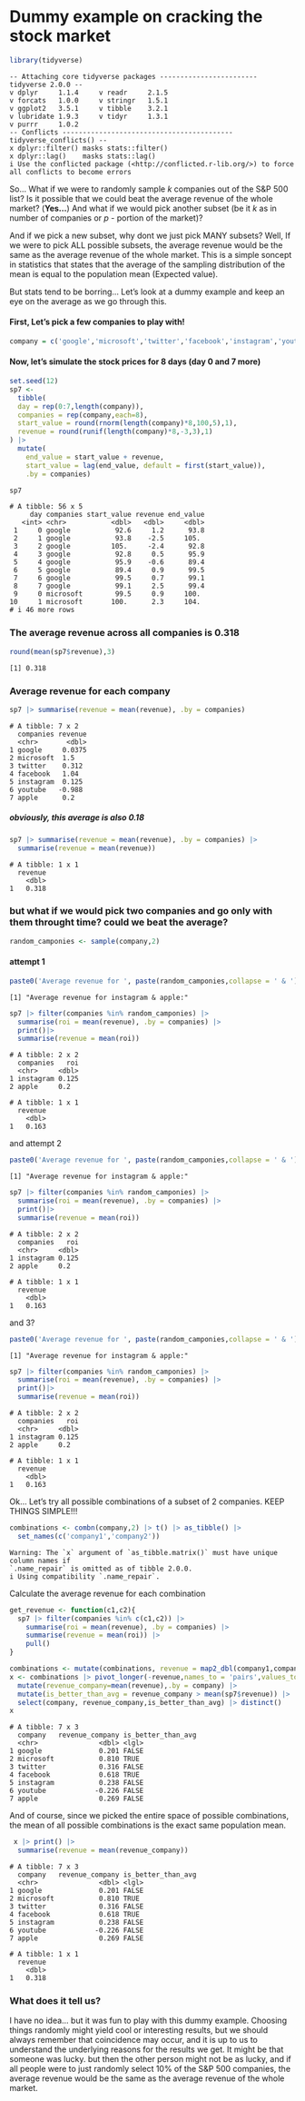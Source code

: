# Dummy example on cracking the stock market


``` r
library(tidyverse)
```

    -- Attaching core tidyverse packages ------------------------ tidyverse 2.0.0 --
    v dplyr     1.1.4     v readr     2.1.5
    v forcats   1.0.0     v stringr   1.5.1
    v ggplot2   3.5.1     v tibble    3.2.1
    v lubridate 1.9.3     v tidyr     1.3.1
    v purrr     1.0.2     
    -- Conflicts ------------------------------------------ tidyverse_conflicts() --
    x dplyr::filter() masks stats::filter()
    x dplyr::lag()    masks stats::lag()
    i Use the conflicted package (<http://conflicted.r-lib.org/>) to force all conflicts to become errors

So… What if we were to randomly sample *k* companies out of the S&P 500
list? Is it possible that we could beat the average revenue of the whole
market? (**Yes…**) And what if we would pick another subset (be it *k*
as in number of companies or *p* - portion of the market)?

And if we pick a new subset, why dont we just pick MANY subsets? Well,
If we were to pick ALL possible subsets, the average revenue would be
the same as the average revenue of the whole market. This is a simple
soncept in statistics that states that the average of the sampling
distribution of the mean is equal to the population mean (Expected
value).

But stats tend to be borring… Let’s look at a dummy example and keep an
eye on the average as we go through this.

#### First, Let’s pick a few companies to play with!

``` r
company = c('google','microsoft','twitter','facebook','instagram','youtube','apple')
```

#### Now, let’s simulate the stock prices for 8 days (day 0 and 7 more)

``` r
set.seed(12)
sp7 <- 
  tibble(
  day = rep(0:7,length(company)),
  companies = rep(company,each=8),
  start_value = round(rnorm(length(company)*8,100,5),1),
  revenue = round(runif(length(company)*8,-3,3),1)
) |> 
  mutate(
    end_value = start_value + revenue,
    start_value = lag(end_value, default = first(start_value)),
    .by = companies)
```

``` r
sp7
```

    # A tibble: 56 x 5
         day companies start_value revenue end_value
       <int> <chr>           <dbl>   <dbl>     <dbl>
     1     0 google           92.6     1.2      93.8
     2     1 google           93.8    -2.5     105. 
     3     2 google          105.     -2.4      92.8
     4     3 google           92.8     0.5      95.9
     5     4 google           95.9    -0.6      89.4
     6     5 google           89.4     0.9      99.5
     7     6 google           99.5     0.7      99.1
     8     7 google           99.1     2.5      99.4
     9     0 microsoft        99.5     0.9     100. 
    10     1 microsoft       100.      2.3     104. 
    # i 46 more rows

### The average revenue across all companies is 0.318

``` r
round(mean(sp7$revenue),3)
```

    [1] 0.318

### Average revenue for each company

``` r
sp7 |> summarise(revenue = mean(revenue), .by = companies)
```

    # A tibble: 7 x 2
      companies revenue
      <chr>       <dbl>
    1 google     0.0375
    2 microsoft  1.5   
    3 twitter    0.312 
    4 facebook   1.04  
    5 instagram  0.125 
    6 youtube   -0.988 
    7 apple      0.2   

##### obviously, this average is also 0.18

``` r
sp7 |> summarise(revenue = mean(revenue), .by = companies) |> 
  summarise(revenue = mean(revenue))
```

    # A tibble: 1 x 1
      revenue
        <dbl>
    1   0.318

### but what if we would pick two companies and go only with them throught time? could we beat the average?

``` r
random_camponies <- sample(company,2)
```

#### attempt 1

``` r
paste0('Average revenue for ', paste(random_camponies,collapse = ' & '),':') 
```

    [1] "Average revenue for instagram & apple:"

``` r
sp7 |> filter(companies %in% random_camponies) |> 
  summarise(roi = mean(revenue), .by = companies) |> 
  print()|> 
  summarise(revenue = mean(roi))
```

    # A tibble: 2 x 2
      companies   roi
      <chr>     <dbl>
    1 instagram 0.125
    2 apple     0.2  

    # A tibble: 1 x 1
      revenue
        <dbl>
    1   0.163

and attempt 2

``` r
paste0('Average revenue for ', paste(random_camponies,collapse = ' & '),':') 
```

    [1] "Average revenue for instagram & apple:"

``` r
sp7 |> filter(companies %in% random_camponies) |> 
  summarise(roi = mean(revenue), .by = companies) |> 
  print()|> 
  summarise(revenue = mean(roi))
```

    # A tibble: 2 x 2
      companies   roi
      <chr>     <dbl>
    1 instagram 0.125
    2 apple     0.2  

    # A tibble: 1 x 1
      revenue
        <dbl>
    1   0.163

and 3?

``` r
paste0('Average revenue for ', paste(random_camponies,collapse = ' & '),':') 
```

    [1] "Average revenue for instagram & apple:"

``` r
sp7 |> filter(companies %in% random_camponies) |> 
  summarise(roi = mean(revenue), .by = companies) |> 
  print()|> 
  summarise(revenue = mean(roi))
```

    # A tibble: 2 x 2
      companies   roi
      <chr>     <dbl>
    1 instagram 0.125
    2 apple     0.2  

    # A tibble: 1 x 1
      revenue
        <dbl>
    1   0.163

Ok… Let’s try all possible combinations of a subset of 2 companies. KEEP
THINGS SIMPLE!!!

``` r
combinations <- combn(company,2) |> t() |> as_tibble() |> 
  set_names(c('company1','company2'))
```

    Warning: The `x` argument of `as_tibble.matrix()` must have unique column names if
    `.name_repair` is omitted as of tibble 2.0.0.
    i Using compatibility `.name_repair`.

Calculate the average revenue for each combination

``` r
get_revenue <- function(c1,c2){
  sp7 |> filter(companies %in% c(c1,c2)) |> 
    summarise(roi = mean(revenue), .by = companies) |> 
    summarise(revenue = mean(roi)) |> 
    pull()  
}
```

``` r
combinations <- mutate(combinations, revenue = map2_dbl(company1,company2,get_revenue))
x <- combinations |> pivot_longer(-revenue,names_to = 'pairs',values_to = 'company') |> 
  mutate(revenue_company=mean(revenue),.by = company) |> 
  mutate(is_better_than_avg = revenue_company > mean(sp7$revenue)) |> 
  select(company, revenue_company,is_better_than_avg) |> distinct()
x
```

    # A tibble: 7 x 3
      company   revenue_company is_better_than_avg
      <chr>               <dbl> <lgl>             
    1 google              0.201 FALSE             
    2 microsoft           0.810 TRUE              
    3 twitter             0.316 FALSE             
    4 facebook            0.618 TRUE              
    5 instagram           0.238 FALSE             
    6 youtube            -0.226 FALSE             
    7 apple               0.269 FALSE             

And of course, since we picked the entire space of possible
combinations, the mean of all possible combinations is the exact same
population mean.

``` r
 x |> print() |> 
  summarise(revenue = mean(revenue_company))
```

    # A tibble: 7 x 3
      company   revenue_company is_better_than_avg
      <chr>               <dbl> <lgl>             
    1 google              0.201 FALSE             
    2 microsoft           0.810 TRUE              
    3 twitter             0.316 FALSE             
    4 facebook            0.618 TRUE              
    5 instagram           0.238 FALSE             
    6 youtube            -0.226 FALSE             
    7 apple               0.269 FALSE             

    # A tibble: 1 x 1
      revenue
        <dbl>
    1   0.318

### What does it tell us?

I have no idea… but it was fun to play with this dummy example. Choosing
things randomly might yield cool or interesting results, but we should
always remember that coincidence may occur, and it is up to us to
understand the underlying reasons for the results we get. It might be
that someone was lucky. but then the other person might not be as lucky,
and if all people were to just randomly select 10% of the S&P 500
companies, the average revenue would be the same as the average revenue
of the whole market.
